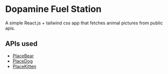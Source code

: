 # Dopamine Fuel Station
A simple React.js + tailwind css app that fetches animal pictures from public apis. 
## APIs used
- [PlaceBear](https://placebear.com/)
- [PlaceDog](https://place.dog/)
- [PlaceKitten](https://placekitten.com/)
